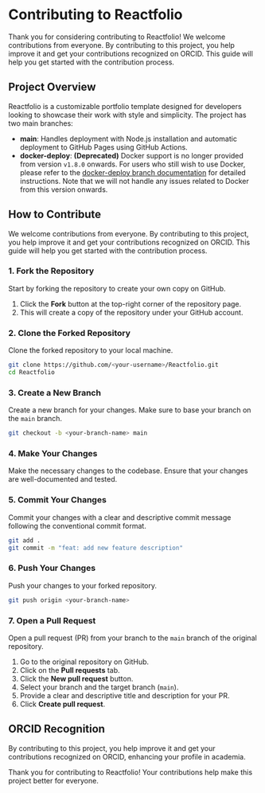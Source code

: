 # Contributing to Reactfolio

Thank you for considering contributing to Reactfolio! We welcome contributions from everyone. By contributing to this project, you help improve it and get your contributions recognized on ORCID. This guide will help you get started with the contribution process.

## Project Overview

Reactfolio is a customizable portfolio template designed for developers looking to showcase their work with style and simplicity. The project has two main branches:

- **main**: Handles deployment with Node.js installation and automatic deployment to GitHub Pages using GitHub Actions.
- **docker-deploy**: **(Deprecated)** Docker support is no longer provided from version `v1.8.0` onwards. For users who still wish to use Docker, please refer to the [docker-deploy branch documentation](https://github.com/saqibbedar/Reactfolio/tree/docker-deploy?tab=readme-ov-file) for detailed instructions. Note that we will not handle any issues related to Docker from this version onwards.

## How to Contribute

We welcome contributions from everyone. By contributing to this project, you help improve it and get your contributions recognized on ORCID. This guide will help you get started with the contribution process.

### 1. Fork the Repository

Start by forking the repository to create your own copy on GitHub.

1. Click the **Fork** button at the top-right corner of the repository page.
2. This will create a copy of the repository under your GitHub account.

### 2. Clone the Forked Repository

Clone the forked repository to your local machine.

```sh
git clone https://github.com/<your-username>/Reactfolio.git
cd Reactfolio
```

### 3. Create a New Branch

Create a new branch for your changes. Make sure to base your branch on the `main` branch.

```sh
git checkout -b <your-branch-name> main
```

### 4. Make Your Changes

Make the necessary changes to the codebase. Ensure that your changes are well-documented and tested.

### 5. Commit Your Changes

Commit your changes with a clear and descriptive commit message following the conventional commit format.

```sh
git add .
git commit -m "feat: add new feature description"
```

### 6. Push Your Changes

Push your changes to your forked repository.

```sh
git push origin <your-branch-name>
```

### 7. Open a Pull Request

Open a pull request (PR) from your branch to the `main` branch of the original repository.

1. Go to the original repository on GitHub.
2. Click on the **Pull requests** tab.
3. Click the **New pull request** button.
4. Select your branch and the target branch (`main`).
5. Provide a clear and descriptive title and description for your PR.
6. Click **Create pull request**.

## ORCID Recognition

By contributing to this project, you help improve it and get your contributions recognized on ORCID, enhancing your profile in academia.

Thank you for contributing to Reactfolio! Your contributions help make this project better for everyone.

